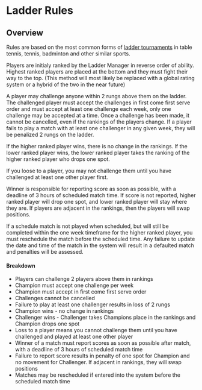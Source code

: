 # Ladder Rules

## Overview

Rules are based on the most common forms of [ladder tournaments](https://en.wikipedia.org/wiki/Ladder_tournament "Wikipedia: Ladder tournament") in table tennis, tennis, badminton and other similar sports.

Players are initialy ranked by the Ladder Manager in reverse order of ability. Highest ranked players are placed at the bottom and they must fight their way to the top. (This method will most likely be replaced with a global rating system or a hybrid of the two in the near future)

A player may challenge anyone within 2 rungs above them on the ladder. The challenged player must accept the challenges in first come first serve order and must accept at least one challenge each week, only one challenge may be accepted at a time. Once a challenge has been made, it cannot be cancelled, even if the rankings of the players change. If a player fails to play a match with at least one challenger in any given week, they will be penalized 2 rungs on the ladder.

If the higher ranked player wins, there is no change in the rankings. If the lower ranked player wins, the lower ranked player takes the ranking of the higher ranked player who drops one spot.

If you loose to a player, you may not challenge them until you have challenged at least one other player first.

Winner is responsible for reporting score as soon as possible, with a deadline of 3 hours of scheduled match time. If score is not reported, higher ranked player will drop one spot, and lower ranked player will stay where they are. If players are adjacent in the rankings, then the players will swap positions.

If a schedule match is not played when scheduled, but will still be completed within the one week timeframe for the higher ranked player, you must reschedule the match before the scheduled time. Any failure to update the date and time of the match in the system will result in a defaulted match and penalties will be assessed.

#### Breakdown

* Players can challenge 2 players above them in rankings
* Champion must accept one challenge per week
* Champion must accept in first come first serve order
* Challenges cannot be cancelled
* Failure to play at least one challenger results in loss of 2 rungs
* Champion wins - no change in rankings
* Challenger wins - Challenger takes Champions place in the rankings and Champion drops one spot
* Loss to a player means you cannot challenge them until you have challenged and played at least one other player
* Winner of a match must report scores as soon as possible after match, with a deadline of 3 hours of scheduled match time
* Failure to report score results in penalty of one spot for Champion and no movement for Challenger. If adjacent in rankings, they will swap positions
* Matches may be rescheduled if entered into the system before the scheduled match time


